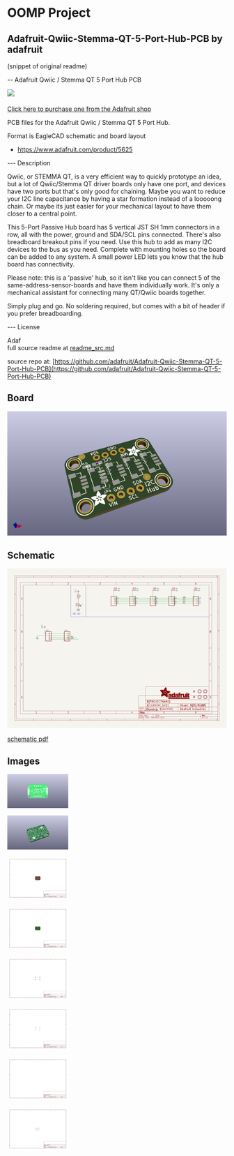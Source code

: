 # OOMP Project  
## Adafruit-Qwiic-Stemma-QT-5-Port-Hub-PCB  by adafruit  
  
(snippet of original readme)  
  
-- Adafruit Qwiic / Stemma QT 5 Port Hub PCB  
  
<a href="http://www.adafruit.com/products/5625"><img src="assets/5625-03.jpg?raw=true" width="500px"><br/>  
Click here to purchase one from the Adafruit shop</a>  
  
PCB files for the Adafruit Qwiic / Stemma QT 5 Port Hub.   
  
Format is EagleCAD schematic and board layout  
* https://www.adafruit.com/product/5625  
  
--- Description  
  
Qwiic, or STEMMA QT, is a very efficient way to quickly prototype an idea, but a lot of Qwiic/Stemma QT driver boards only have one port, and devices have two ports but that's only good for chaining. Maybe you want to reduce your I2C line capacitance by having a star formation instead of a looooong chain. Or maybe its just easier for your mechanical layout to have them closer to a central point.   
  
This 5-Port Passive Hub board has 5 vertical JST SH 1mm connectors in a row, all with the power, ground and SDA/SCL pins connected. There's also breadboard breakout pins if you need. Use this hub to add as many I2C devices to the bus as you need. Complete with mounting holes so the board can be added to any system. A small power LED lets you know that the hub board has connectivity.  
  
Please note: this is a 'passive' hub, so it isn't like you can connect 5 of the same-address-sensor-boards and have them individually work. It's only a mechanical assistant for connecting many QT/Qwiic boards together.  
  
Simply plug and go. No soldering required, but comes with a bit of header if you prefer breadboarding.  
  
--- License  
  
Adaf  
  full source readme at [readme_src.md](readme_src.md)  
  
source repo at: [https://github.com/adafruit/Adafruit-Qwiic-Stemma-QT-5-Port-Hub-PCB](https://github.com/adafruit/Adafruit-Qwiic-Stemma-QT-5-Port-Hub-PCB)  
## Board  
  
[![working_3d.png](working_3d_600.png)](working_3d.png)  
## Schematic  
  
[![working_schematic.png](working_schematic_600.png)](working_schematic.png)  
  
[schematic pdf](working_schematic.pdf)  
## Images  
  
[![working_3D_bottom.png](working_3D_bottom_140.png)](working_3D_bottom.png)  
  
[![working_3D_top.png](working_3D_top_140.png)](working_3D_top.png)  
  
[![working_assembly_page_01.png](working_assembly_page_01_140.png)](working_assembly_page_01.png)  
  
[![working_assembly_page_02.png](working_assembly_page_02_140.png)](working_assembly_page_02.png)  
  
[![working_assembly_page_03.png](working_assembly_page_03_140.png)](working_assembly_page_03.png)  
  
[![working_assembly_page_04.png](working_assembly_page_04_140.png)](working_assembly_page_04.png)  
  
[![working_assembly_page_05.png](working_assembly_page_05_140.png)](working_assembly_page_05.png)  
  
[![working_assembly_page_06.png](working_assembly_page_06_140.png)](working_assembly_page_06.png)  
